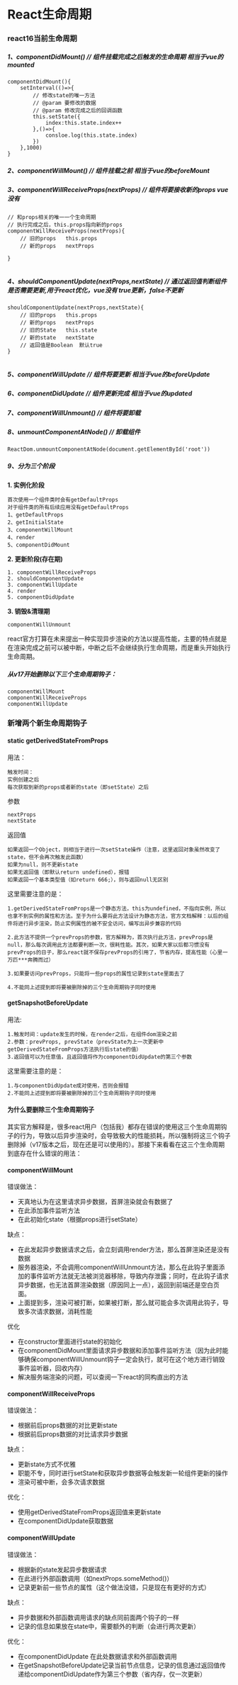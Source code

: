 # React生命周期
### react16当前生命周期
##### 1、componentDidMount() // 组件挂载完成之后触发的生命周期 相当于vue的mounted
```
componentDidMount(){
    setInterval(()=>{
        // 修改state的唯一方法
        // @param 要修改的数据
        // @param 修改完成之后的回调函数
        this.setState({
            index:this.state.index++
        },()=>{
            consloe.log(this.state.index)
        })
    },1000)
}

```
##### 2、componentWillMount()  // 组件挂载之前 相当于vue的beforeMount
##### 3、componentWillReceiveProps(nextProps)  // 组件将要接收新的props vue没有

```
// 和props相关的唯一一个生命周期
// 执行完成之后，this.props指向新的props
componentWillReceiveProps(nextProps){
    // 旧的props   this.props
    // 新的props   nextProps
    
}


```
##### 4、shouldComponentUpdate(nextProps,nextState)  // 通过返回值判断组件是否需要更新,用于react优化，vue没有 true更新，false不更新
```
shouldComponentUpdate(nextProps,nextState){
    // 旧的props   this.props
    // 新的props   nextProps
    // 旧的State   this.state
    // 新的state   nextState
    // 返回值是Boolean  默认true
}


```
##### 5、componentWillUpdate // 组件将要更新 相当于vue的beforeUpdate
##### 6、componentDidUpdate // 组件更新完成 相当于vue的updated
##### 7、componentWillUnmount() // 组件将要卸载
##### 8、unmountComponentAtNode() // 卸载组件
```
ReactDom.unmountComponentAtNode(document.getElementById('root'))
```
##### 9、分为三个阶段
**1. 实例化阶段**

```
首次使用一个组件类时会有getDefaultProps
对于组件类的所有后续应用没有getDefaultProps
1、getDefaultProps
2、getInitialState
3、componentWillMount
4、render
5、componentDidMount
```
**2. 更新阶段(存在期)**


```
1. componentWillReceiveProps 
2. shouldComponentUpdate 
3. componentWillUpdate 
4. render 
5. componentDidUpdate
```
**3. 销毁&清理期**

```
componentWillUnmount
```

react官方打算在未来提出一种实现异步渲染的方法以提高性能，主要的特点就是在渲染完成之前可以被中断，中断之后不会继续执行生命周期，而是重头开始执行生命周期。

##### 从v17开始删除以下三个生命周期钩子：
```
componentWillMount
componentWillReceiveProps
componentWillUpdate
```

###  新增两个新生命周期钩子

#### static getDerivedStateFromProps

用法：

    触发时间：
    实例创建之后
    每次获取到新的props或者新的state（即setState）之后

参数

    nextProps
    nextState

返回值

    如果返回一个Object，则相当于进行一次setState操作（注意，这里返回对象虽然改变了state，但不会再次触发此函数）
    如果为null，则不更新state
    如果无返回值（即默认return undefined），报错
    如果返回一个基本类型值（如return 666;），则与返回null无区别

这里需要注意的是：

    1.getDerivedStateFromProps是一个静态方法，this为undefined，不指向实例，所以也拿不到实例的属性和方法。至于为什么要将此方法设计为静态方法，官方文档解释：以后的组件将进行异步渲染，防止实例属性的被不安全访问，编写出异步兼容的代码

    2.此方法不提供一个prevProps的参数，官方解释为，首次执行此方法，prevProps是null，那么每次调用此方法都要判断一次，很耗性能。其次，如果大家以后都习惯没有prevProps的日子，那么react就不保存prevProps的引用了，节省内存，提高性能（心里一万匹***奔腾而过）

    3.如果要访问prevProps，只能将一些props的属性记录到state里面去了

    4.不能同上述提到即将要被删除掉的三个生命周期钩子同时使用

#### getSnapshotBeforeUpdate

用法:

    1.触发时间：update发生的时候，在render之后，在组件dom渲染之前
    2.参数：prevProps, prevState（prevState为上一次更新中getDerivedStateFromProps方法执行后state的值）
    3.返回值可以为任意值，且返回值将作为componentDidUpdate的第三个参数

这里需要注意的是：

    1.与componentDidUpdate成对使用，否则会报错
    2.不能同上述提到即将要被删除掉的三个生命周期钩子同时使用


#### 为什么要删除三个生命周期钩子
其实官方解释是，很多react用户（包括我）都存在错误的使用这三个生命周期钩子的行为，导致以后异步渲染时，会导致极大的性能损耗，所以强制将这三个钩子删除掉（v17版本之后，现在还是可以使用的）。那接下来看看在这三个生命周期到底存在什么错误的用法：
#### componentWillMount

错误做法：

* 天真地认为在这里请求异步数据，首屏渲染就会有数据了
* 在此添加事件监听方法
* 在此初始化state（根据props进行setState）

缺点：

* 在此发起异步数据请求之后，会立刻调用render方法，那么首屏渲染还是没有数据
* 服务器渲染，不会调用componentWillUnmount方法，那么在此钩子里面添加的事件监听方法就无法被浏览器移除，导致内存泄露；同时，在此钩子请求异步数据，也无法首屏渲染数据（原因同上一点），返回到前端还是空白页面。
* 上面提到多，渲染可被打断，如果被打断，那么就可能会多次调用此钩子，导致多次请求数据，消耗性能

优化

* 在constructor里面进行state的初始化
* 在componentDidMount里面请求异步数据和添加事件监听方法（因为此时能够确保componentWillUnmount钩子一定会执行，就可在这个地方进行销毁事件监听器，回收内存）
* 解决服务端渲染的问题，可以查阅一下react的同构直出的方法

#### componentWillReceiveProps


错误做法：

* 根据前后props数据的对比更新state
* 根据前后props数据的对比请求异步数据

缺点：

* 更新state方式不优雅
* 职能不专，同时进行setState和获取异步数据等会触发新一轮组件更新的操作
* 渲染可被中断，会多次请求数据

优化：

* 使用getDerivedStateFromProps返回值来更新state
* 在componentDidUpdate获取数据

#### componentWillUpdate

错误做法：

* 根据新的state发起异步数据请求
* 在此进行外部函数调用（如nextProps.someMethod()）
* 记录更新前一些节点的属性（这个做法没错，只是现在有更好的方式）

缺点：

* 异步数据和外部函数调用请求的缺点同前面两个钩子的一样
* 记录的信息如果放在state中，需要额外的判断（会进行两次更新）

优化：

* 在componentDidUpdate 在此处数据请求和外部函数调用
* 在getSnapshotBeforeUpdate记录当前节点信息，记录的信息通过返回值传递给componentDidUpdate作为第三个参数（省内存，仅一次更新）
